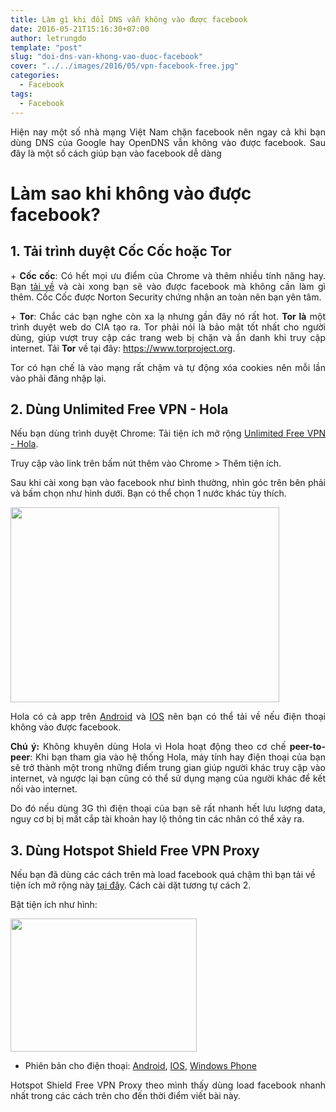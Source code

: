 ```yaml
---
title: Làm gì khi đổi DNS vẫn không vào được facebook
date: 2016-05-21T15:16:30+07:00
author: letrungdo
template: "post"
slug: "doi-dns-van-khong-vao-duoc-facebook"
cover: "../../images/2016/05/vpn-facebook-free.jpg"
categories:
  - Facebook
tags:
  - Facebook
---
```

<p style="text-align: justify;">
  Hiện nay một số nhà mạng Việt Nam chặn facebook nên ngay cả khi bạn dùng DNS của Google hay OpenDNS vẫn không vào được facebook. Sau đây là một số cách giúp bạn vào facebook dễ dàng
</p>

# Làm sao khi không vào được facebook?

## 1. Tải trình duyệt Cốc Cốc hoặc Tor

<p style="text-align: justify;">
  + <strong>Cốc cốc</strong>: Có hết mọi ưu điểm của Chrome và thêm nhiều tính năng hay. Bạn <a href="https://coccoc.com">tải về</a> và cài xong bạn sẽ vào được facebook mà không cần làm gì thêm. Cốc Cốc được Norton Security chứng nhận an toàn nên bạn yên tâm.
</p>

<p style="text-align: justify;">
  + <strong>Tor</strong>: Chắc các bạn nghe còn xa lạ nhưng gần đây nó rất hot. <b>Tor là</b> một trình duyệt web do CIA tạo ra. Tor phải nói là bảo mật tốt nhất cho người dùng, giúp vượt truy cập các trang web bị chặn và ẩn danh khi truy cập internet. Tải <b>Tor</b> về tại đây: <a href="https://www.torproject.org">https://www.torproject.org</a>.
</p>

<p style="text-align: justify;">
  Tor có hạn chế là vào mạng rất chậm và tự động xóa cookies nên mỗi lần vào phải đăng nhập lại.
</p>

## 2. Dùng Unlimited Free VPN - Hola

<p style="text-align: justify;">
  Nếu bạn dùng trình duyệt Chrome: Tải tiện ích mở rộng <a href="https://chrome.google.com/webstore/detail/unlimited-free-vpn-hola/gkojfkhlekighikafcpjkiklfbnlmeio">Unlimited Free VPN - Hola</a>.
</p>

<p style="text-align: justify;">
  Truy cập vào link trên bấm nút thêm vào Chrome > Thêm tiện ích.
</p>

<p style="text-align: justify;">
  Sau khi cài xong bạn vào facebook như bình thường, nhìn góc trên bên phải và bấm chọn như hình dưới. Bạn có thể chọn 1 nước khác tùy thích.
</p>

<p style="text-align: justify;">
  <img class="aligncenter size-full wp-image-2073" src="/media/2016/05/turn-on-hola.png" alt="" width="430" height="312" srcset="/media/2016/05/turn-on-hola.png 430w, /media/2016/05/turn-on-hola-74x55.png 74w" sizes="(max-width: 430px) 100vw, 430px" />
</p>

<p style="text-align: justify;">
  Hola có cả app trên <a href="https://play.google.com/store/apps/details?id=org.hola">Android</a> và <a href="https://itunes.apple.com/us/app/hola-privacy-vpn-app-browser/id903869356?mt=8">IOS</a> nên bạn có thể tải về nếu điện thoại không vào được facebook.
</p>

<p style="text-align: justify;">
  <strong>Chú ý:</strong> Không khuyên dùng Hola vì Hola hoạt động theo cơ chế <strong>peer-to-peer</strong>: Khi bạn tham gia vào hệ thống Hola, máy tính hay điện thoại của bạn sẽ trở thành một trong những điểm trung gian giúp người khác truy cập vào internet, và ngược lại bạn cũng có thể sử dụng mạng của người khác để kết nối vào internet.
</p>

<p style="text-align: justify;">
  Do đó nếu dùng 3G thì điện thoại của bạn sẽ rất nhanh hết lưu lượng data, nguy cơ bị bị mất cắp tài khoản hay lộ thông tin các nhân có thể xảy ra.
</p>

## 3. Dùng Hotspot Shield Free VPN Proxy

Nếu bạn đã dùng các cách trên mà load facebook quá chậm thì bạn tải về tiện ích mở rộng này <a href="https://chrome.google.com/webstore/detail/hotspot-shield-free-vpn-p/nlbejmccbhkncgokjcmghpfloaajcffj" target="_blank" rel="noopener">tại đây</a>. Cách cài dặt tương tự cách 2.

Bật tiện ích như hình:

<img class="aligncenter size-full wp-image-2072" src="/media/2016/05/turn-on-hotspot-shield.png" alt="" width="298" height="213" /> 

  * Phiên bản cho điện thoại: [Android](https://j.mp/ZB7EA5), [IOS](https://j.mp/16LKf37), [Windows Phone](https://www.microsoft.com/store/apps/hotspot-shield-free-vpn/9wzdncrdfng7)

<p style="text-align: justify;">
  Hotspot Shield Free VPN Proxy theo mình thấy dùng load facebook nhanh nhất trong các cách trên cho đến thời điểm viết bài này.
</p>